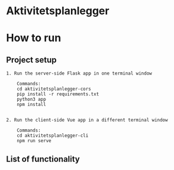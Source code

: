 # Aktivitetsplanlegger

# How to run

## Project setup
```
1. Run the server-side Flask app in one terminal window

    Commands:
    cd aktivitetsplanlegger-cors
    pip install -r requirements.txt
    python3 app
    npm install


2. Run the client-side Vue app in a different terminal window

    Commands:
    cd aktivitetsplanlegger-cli
    npm run serve
```

## List of functionality